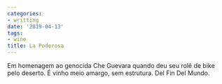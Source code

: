 ```yaml
---
categories:
- writting
date: '2019-04-13'
tags:
- wine
title: La Poderosa
---
```


Em homenagem ao genocida Che Guevara quando deu seu rolê de bike pelo deserto. É vinho meio amargo, sem estrutura. Del Fin Del Mundo.

